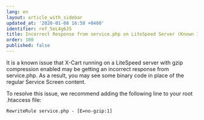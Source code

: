 ```yaml
---
lang: en
layout: article_with_sidebar
updated_at: '2020-01-08 16:58 +0400'
identifier: ref_5eL4g6JS
title: Incorrect Response from service.php on LiteSpeed Server (Known Issue)
order: 100
published: false
---
```

It is a known issue that X-Cart running on a LiteSpeed server with gzip compression enabled may be getting an incorrect response from service.php. As a result, you may see some binary code in place of the regular Service Screen content.

To resolve this issue, we recommend adding the following line to your root .htaccess file:
```
RewriteRule service.php - [E=no-gzip:1]
```